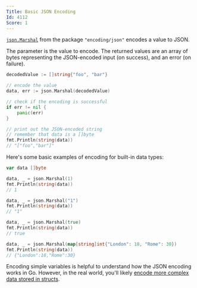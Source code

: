 ```yaml
---
Title: Basic JSON Encoding
Id: 4112
Score: 1
---
```

[`json.Marshal`](https://golang.org/pkg/encoding/json/#Marshal) from the package `"encoding/json"` encodes a value to JSON.

The parameter is the value to encode. The returned values are an array of bytes representing the JSON-encoded input (on success), and an error (on failure).

```go
decodedValue := []string{"foo", "bar"}

// encode the value
data, err := json.Marshal(decodedValue)

// check if the encoding is successful
if err != nil {
    panic(err)
}

// print out the JSON-encoded string
// remember that data is a []byte
fmt.Println(string(data))
// "["foo","bar"]"
```

Here's some basic examples of encoding for built-in data types:

```go
var data []byte

data, _ = json.Marshal(1)
fmt.Println(string(data))
// 1

data, _ = json.Marshal("1")
fmt.Println(string(data))
// "1"

data, _ = json.Marshal(true)
fmt.Println(string(data))
// true

data, _ = json.Marshal(map[string]int{"London": 18, "Rome": 30})
fmt.Println(string(data))
// {"London":18,"Rome":30}
```

Encoding simple variables is helpful to understand how the JSON encoding works in Go. However, in the real world, you'll likely [encode more complex data stored in structs](a-22028).
